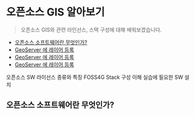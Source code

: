 # 오픈소스 GIS 알아보기

> 오픈소스 GIS와 관련 라인선스, 스택 구성에 대해 배워보겠습니다.

- [오픈소스 소프트웨어란 무엇인가?](#오픈소스-소프트웨어란-무엇인가?)
- [GeoServer 에 레이어 등록](#GeoServer-에-레이어-등록)
- [GeoServer 에 레이어 등록](#GeoServer-에-레이어-등록)
- [GeoServer 에 레이어 등록](#GeoServer-에-레이어-등록)



오픈소스 SW 라이선스 종류와 특징
FOSS4G Stack 구성 이해
실습에 필요한 SW 설치


## 오픈소스 소프트웨어란 무엇인가?